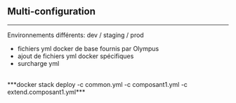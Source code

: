 ## Multi-configuration
---
Environnements différents: dev / staging / prod  

* fichiers yml docker de base fournis par Olympus
* ajout de fichiers yml docker spécifiques
* surcharge yml

<br/>
***docker stack deploy -c common.yml -c composant1.yml -c extend.composant1.yml***


